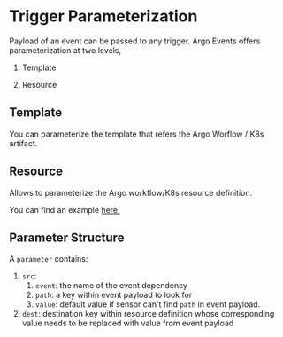# Trigger Parameterization

Payload of an event can be passed to any trigger. Argo Events offers parameterization at two levels,

1) Template

2) Resource

## Template
You can parameterize the template that refers the Argo Worflow / K8s artifact. 

## Resource
Allows to parameterize the Argo workflow/K8s resource definition.


You can find an example [here.](https://github.com/argoproj/argo-events/blob/master/examples/sensors/complete-trigger-parameterization.yaml)

## Parameter Structure
A `parameter` contains:

   1. `src`:
       1. `event`: the name of the event dependency
       2. `path`: a key within event payload to look for
       3. `value`: default value if sensor can't find `path` in event payload.   
   2. `dest`: destination key within resource definition whose corresponding value needs to be replaced with value from event payload
